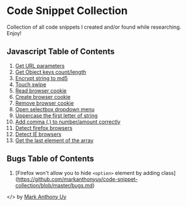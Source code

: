 # Code Snippet Collection
Collection of all code snippets I created and/or found while researching. Enjoy!

## Javascript Table of Contents
1. [Get URL parameters](https://github.com/markanthonyuy/code-snippet-collection/blob/master/javascript.js#L1)
2. [Get Object keys count/length](https://github.com/markanthonyuy/code-snippet-collection/blob/master/javascript.js#L12)
3. [Encrypt string to md5](https://github.com/markanthonyuy/code-snippet-collection/blob/master/javascript.js#L22)
4. [Touch swipe](https://github.com/markanthonyuy/code-snippet-collection/blob/master/javascript.js#L225)
5. [Read browser cookie](https://github.com/markanthonyuy/code-snippet-collection/blob/master/javascript.js#L297)
6. [Create browser cookie](https://github.com/markanthonyuy/code-snippet-collection/blob/master/javascript.js#L311)
7. [Remove browser cookie](https://github.com/markanthonyuy/code-snippet-collection/blob/master/javascript.js#L323)
8. [Open selectbox dropdown menu](https://github.com/markanthonyuy/code-snippet-collection/blob/master/javascript.js#L330)
9. [Uppercase the first letter of string](https://github.com/markanthonyuy/code-snippet-collection/blob/master/javascript.js#L350)
10. [Add comma (,) to number/amount correctly](https://github.com/markanthonyuy/code-snippet-collection/blob/master/javascript.js#L357)
11. [Detect firefox browsers](https://github.com/markanthonyuy/code-snippet-collection/blob/master/javascript.js#L373)
12. [Detect IE browsers](https://github.com/markanthonyuy/code-snippet-collection/blob/master/javascript.js#L380)
13. [Get the last element of the array](https://github.com/markanthonyuy/code-snippet-collection/blob/master/javascript.js#L409)

## Bugs Table of Contents
1. [Firefox won't allow you to hide `<option>` element by adding class] (https://github.com/markanthonyuy/code-snippet-collection/blob/master/bugs.md)


</> by [Mark Anthony Uy](http://markanthonyuy.com)
